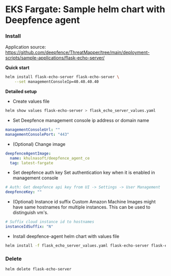 # EKS Fargate: Sample helm chart with Deepfence agent

### Install

Application source: https://github.com/deepfence/ThreatMapper/tree/main/deployment-scripts/sample-applications/flask-echo-server/

**Quick start**

```bash
helm install flask-echo-server flask-echo-server \
    --set managementConsoleIp=40.40.40.40
```

**Detailed setup**

- Create values file
```bash
helm show values flask-echo-server > flask_echo_server_values.yaml
```
- Set Deepfence management console ip address or domain name
```yaml
managementConsoleUrl: ""
managementConsolePort: "443"
```
- (Optional) Change image
```yaml
deepfenceAgentImage:
  name: khulnasoft/deepfence_agent_ce
  tag: latest-fargate
```
- Set deepfence auth key
Set authentication key when it is enabled in management console
```yaml
# Auth: Get deepfence api key from UI -> Settings -> User Management
deepfenceKey: ""
```
- (Optional) Instance id suffix
Custom Amazon Machine Images might have same hostnames for multiple instances. This can be used to distinguish vm's. 
```yaml
# Suffix cloud instance id to hostnames
instanceIdSuffix: "N"
```
- Install deepfence-agent helm chart with values file
```bash
helm install -f flask_echo_server_values.yaml flask-echo-server flask-echo-server
```

### Delete

```bash
helm delete flask-echo-server
```